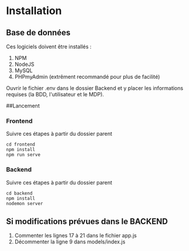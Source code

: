 # Installation
## Base de données
Ces logiciels doivent être installés :
1. NPM
2. NodeJS
3. MySQL
4. PHPmyAdmin (extrêment recommandé pour plus de facilité)

Ouvrir le fichier .env dans le dossier Backend et y placer les informations requises (la BDD, l'utilisateur et le MDP).

##Lancement
### Frontend
Suivre ces étapes à partir du dossier parent
```
cd frontend
npm install
npm run serve
```

### Backend
Suivre ces étapes à partir du dossier parent
```
cd backend
npm install
nodemon server
```

## Si modifications prévues dans le BACKEND
1. Commenter les lignes 17 à 21 dans le fichier app.js
2. Décommenter la ligne 9 dans models/index.js
